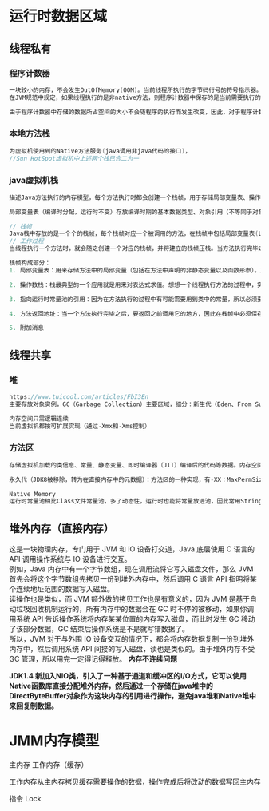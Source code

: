 # 运行时数据区域

## 线程私有

### 程序计数器

```Java
一块较小的内存，不会发生OutOfMemory(OOM)。当前线程所执行的字节码行号的符号指示器。线程私有，每一个线程（一个内核只会执行一条线程中的指令）都有单独的程序计数器  
在JVM规范中规定，如果线程执行的是非native方法，则程序计数器中保存的是当前需要执行的指令的地址；如果线程执行的是native方法，则程序计数器中的值是undefined。

由于程序计数器中存储的数据所占空间的大小不会随程序的执行而发生改变，因此，对于程序计数器是不会发生内存溢出现象(OutOfMemory)的。
```
### 本地方法栈

```Java
为虚拟机使用到的Native方法服务(java调用非java代码的接口)，
//Sun HotSpot虚拟机中上述两个栈已合二为一
```
### java虚拟机栈

```java
描述Java方法执行的内存模型，每个方法执行时都会创建一个栈帧，用于存储局部变量表、操作数栈、动态链接。方法出口等信息。一般栈都可扩展、

局部变量表（编译时分配，运行时不变）存放编译时期的基本数据类型、对象引用（不等同于对象本身）。64位的long和double占两个局部变量空间，其他占一个

// 栈帧
Java栈中存放的是一个个的栈帧，每个栈帧对应一个被调用的方法，在栈帧中包括局部变量表(Local Variables)、操作数栈(Operand Stack)、指向当前方法所属的类的运行时常量池（运行时常量池的概念在方法区部分会谈到）的引用(Reference to runtime constant pool)、方法返回地址(Return Address)和一些额外的附加信息。
// 工作过程
当线程执行一个方法时，就会随之创建一个对应的栈帧，并将建立的栈帧压栈。当方法执行完毕之后，便会将栈帧出栈。因此可知，线程当前执行的方法所对应的栈帧必定位于Java栈的顶部。

栈帧构成部分：
1. 局部变量表：用来存储方法中的局部变量（包括在方法中声明的非静态变量以及函数形参）。对于基本数据类型的变量，则直接存储它的值，对于引用类型的变量，则存的是指向对象的引用。局部变量表的大小在编译器就可以确定其大小了，因此在程序执行期间局部变量表的大小是不会改变的。

2. 操作数栈：栈最典型的一个应用就是用来对表达式求值。想想一个线程执行方法的过程中，实际上就是不断执行语句的过程，而归根到底就是进行计算的过程。因此可以这么说，程序中的所有计算过程都是在借助于操作数栈来完成的。

3. 指向运行时常量池的引用：因为在方法执行的过程中有可能需要用到类中的常量，所以必须要有一个引用指向运行时常量。

4. 方法返回地址：当一个方法执行完毕之后，要返回之前调用它的地方，因此在栈帧中必须保存一个方法返回地址。

5. 附加消息
```
## 线程共享

### 堆

```java
https://www.tuicool.com/articles/FbI3En 
主要存放对象实例，GC（Garbage Collection）主要区域，细分：新生代（Eden、From Survivor。To Suvivor）、老年代

内存空间只需逻辑连续
当前虚拟机都按可扩展实现（通过-Xmx和-Xms控制）
```
### 方法区

```java
存储虚拟机加载的类信息、常量、静态变量、即时编译器（JIT）编译后的代码等数据。内存空间只需逻辑连续。（若内存回收主要是常量池的回收和对类型的卸载） 本地方法区存在一块特殊的内存区域，叫常量池（Constant Pool）

永久代（JDK8被移除，转为在直接内存中的元数据）：方法区的一种实现，有-XX：MaxPermSize的上限，易遇到内存溢出；J9和JRockit只要不触到进程可用内存上限就没问题，JDK1.7(JDK8)中 字符串常量池从永久代移除，使用 MetaSpace 来保存类加载之后的类信息，字符串常量池也被移动到 JAVA 堆

Native Memory
运行时常量池相比Class文件常量池，多了动态性，运行时也能将常量放进池，因此常用String和intern（）
```

## 堆外内存（直接内存）

这是一块物理内存，专门用于 JVM 和 IO 设备打交道，Java 底层使用 C 语言的 API 调用操作系统与 IO 设备进行交互。  
例如，Java 内存中有一个字节数组，现在调用流将它写入磁盘文件，那么 JVM 首先会将这个字节数组先拷贝一份到堆外内存中，然后调用 C 语言 API 指明将某个连续地址范围的数据写入磁盘。  
读操作也是类似，而 JVM 额外做的拷贝工作也是有意义的，因为 JVM 是基于自动垃圾回收机制运行的，所有内存中的数据会在 GC 时不停的被移动，如果你调用系统 API 告诉操作系统将内存某某位置的内存写入磁盘，而此时发生 GC 移动了该部分数据，GC 结束后操作系统是不是就写错数据了。  
所以，JVM 对于与外围 IO 设备交互的情况下，都会将内存数据复制一份到堆外内存中，然后调用系统 API 间接的写入磁盘，读也是类似的。由于堆外内存不受 GC 管理，所以用完一定得记得释放。  **内存不连续问题**

**JDK1.4 新加入NIO类，引入了一种基于通道和缓冲区的I/O方式，它可以使用Native函数库直接分配堆外内存，然后通过一个存储在java堆中的DirectByteBuffer对象作为这块内存的引用进行操作，避免java堆和Native堆中来回复制数据。** 









# JMM内存模型

主内存
工作内存（缓存）



工作内存从主内存拷贝缓存需要操作的数据，操作完成后将改动的数据写回主内存

指令  Lock